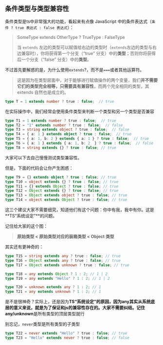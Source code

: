 ## 条件类型与类型兼容性

条件类型是ts中非常强大的功能，看起来有点像 JavaScript 中的条件表达式（`条件 ? true 表达式 : false 表达式`）：

> SomeType extends OtherType ? TrueType : FalseType
>
> 当 `extends` 左边的类型可以赋值给右边的类型时（`extends`左边的类型与右边兼容时），你将获得第一个分支（“true” 分支）中的**类型**；否则你将获得后一个分支（“false” 分支）中的**类型**。

不过首先要解惑的是，为什么使用`extends`?，而不是`===`或者其他运算符。

> 这是因为在类型层面中，对于能够进行赋值操作的两个变量，我们**并不需要它们的类型完全相等，只需要具有兼容性**，而两个完全相同的类型，其 extends 自然也是成立的。

```typescript
type T = 1 extends number ? true : false;  // true
```

在实际操作中，我们经常会使用条件类型来判断一个类型和另一个类型是否兼容

```typescript
type T1 = 1 extends number ? true : false;  // true
type T2 = "1" extends number ? true : false;  // false
type T3 = string extends object ? true : false;  // false
type T4 = { a: 1 } extends object ? true : false;  // true
type T5 = { a: 1, b: 2 } extends { a: 1 } ? true : false;  // true
type T6 = { a: 1 } extends { a: 1, b: 2  } ? true : false;  // false
type T8 = string extends {} ? true : false; // true
```

大家可以下去自己慢慢测试类型兼容性。

但是，下面的代码会让你产生困惑：

```typescript
type T9 = {} extends object ? true : false; // true
type T10 = object extends {} ? true : false; // true
type T11 = {} extends Object ? true : false; // true
type T12 = Object extends {} ? true : false; // true
type T13 = Object extends object ? true : false; // true
type T14 = object extends Object ? true : false; // true
```

这三个建议大家不需要细究，知道他们有这个问题：你中有我，我中有你。这是**TS“系统设定”**的问题。

记住给大家的这个图：

> **原始类型 < 原始类型对应的装箱类型 < Object 类型**

其实还有更神奇的：

```typescript
type T15 = string extends any ? true : false; // true
type T16 = Object extends any ? true : false; // true
type T17 = Object extends unknown ? true : false; // true

type T18 = any extends Object ? 1 : 2; // 1 | 2
type T19 = any extends "Hello" ? 1 : 2; // 1 | 2

type T20 = unknown extends any ? 1 : 2; // 1
type T21 = any extends unknown ? 1 : 2; // 1
```

是不是很神奇？实际上，还是因为**TS“系统设定”**的原因，因为any其实从系统底层的意义来说，就是为了保证和js的兼容性存在的。大家不需要纠结。记住**any/unknown**是所有类型的顶层类型就行

别忘记，`never`类型是所有类型的子类型

```typescript
type T22 = never extends "Hello" ? true : false; // true
type T23 = "Hello" extends never ? true : false; // false
```

